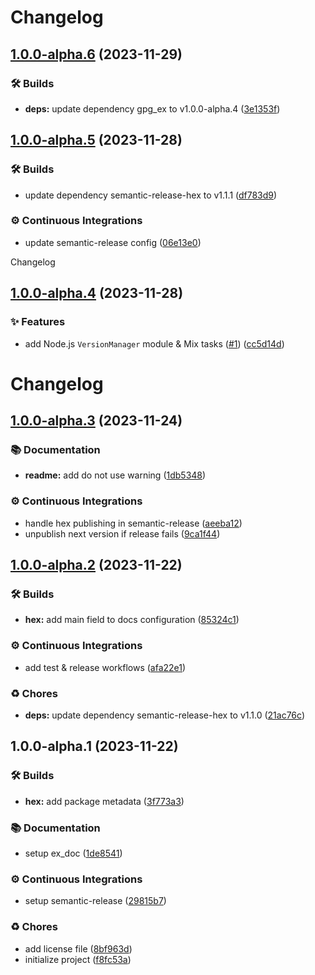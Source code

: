 # Changelog

## [1.0.0-alpha.6](https://github.com/sheerlox/nodelix/compare/v1.0.0-alpha.5...v1.0.0-alpha.6) (2023-11-29)


### 🛠 Builds

* **deps:** update dependency gpg_ex to v1.0.0-alpha.4 ([3e1353f](https://github.com/sheerlox/nodelix/commit/3e1353f6ff443ec427651d49402a8e98073b1e37))

## [1.0.0-alpha.5](https://github.com/sheerlox/nodelix/compare/v1.0.0-alpha.4...v1.0.0-alpha.5) (2023-11-28)


### 🛠 Builds

* update dependency semantic-release-hex to v1.1.1 ([df783d9](https://github.com/sheerlox/nodelix/commit/df783d9fb2b2fdb5cbb42ce35597c85ecfd6c795))


### ⚙️ Continuous Integrations

* update semantic-release config ([06e13e0](https://github.com/sheerlox/nodelix/commit/06e13e078d30b0ff639c0be7b403d36fae5f4981))

Changelog

## [1.0.0-alpha.4](https://github.com/sheerlox/nodelix/compare/v1.0.0-alpha.3...v1.0.0-alpha.4) (2023-11-28)


### ✨ Features

* add Node.js `VersionManager` module & Mix tasks ([#1](https://github.com/sheerlox/nodelix/issues/1)) ([cc5d14d](https://github.com/sheerlox/nodelix/commit/cc5d14d678a8db3fa130398efc340648d741d376))

# Changelog

## [1.0.0-alpha.3](https://github.com/sheerlox/nodelix/compare/v1.0.0-alpha.2...v1.0.0-alpha.3) (2023-11-24)


### 📚 Documentation

* **readme:** add do not use warning ([1db5348](https://github.com/sheerlox/nodelix/commit/1db53484ccab2d5192b382a6be8d61b629405aa4))


### ⚙️ Continuous Integrations

* handle hex publishing in semantic-release ([aeeba12](https://github.com/sheerlox/nodelix/commit/aeeba12e4bb16ff8b555188572214ed3f6e03575))
* unpublish next version if release fails ([9ca1f44](https://github.com/sheerlox/nodelix/commit/9ca1f44a10afc2ea16cfbe80af80ca08afeffe39))

## [1.0.0-alpha.2](https://github.com/sheerlox/nodelix/compare/v1.0.0-alpha.1...v1.0.0-alpha.2) (2023-11-22)


### 🛠 Builds

* **hex:** add main field to docs configuration ([85324c1](https://github.com/sheerlox/nodelix/commit/85324c1d1b99c2a2a22a68d24221863b5b1515ad))


### ⚙️ Continuous Integrations

* add test & release workflows ([afa22e1](https://github.com/sheerlox/nodelix/commit/afa22e1695fabdcbd3e270604ddba09bd28aab28))


### ♻️ Chores

* **deps:** update dependency semantic-release-hex to v1.1.0 ([21ac76c](https://github.com/sheerlox/nodelix/commit/21ac76c299d185fa7ba45bdac5e51e49804be5f0))

## 1.0.0-alpha.1 (2023-11-22)


### 🛠 Builds

* **hex:** add package metadata ([3f773a3](https://github.com/sheerlox/nodelix/commit/3f773a37493fe80ea4b35770588ce3246a42f5af))


### 📚 Documentation

* setup ex_doc ([1de8541](https://github.com/sheerlox/nodelix/commit/1de8541a7a9a743fcaa6dd9277c89e1aa8981b13))


### ⚙️ Continuous Integrations

* setup semantic-release ([29815b7](https://github.com/sheerlox/nodelix/commit/29815b7421f1357338f8a405ed28ad5ebea02359))


### ♻️ Chores

* add license file ([8bf963d](https://github.com/sheerlox/nodelix/commit/8bf963dd4d7f514aaa23ff96110cd42f5c12c82b))
* initialize project ([f8fc53a](https://github.com/sheerlox/nodelix/commit/f8fc53abd2c81f9ee2854faf0b86d824b56bbe69))

